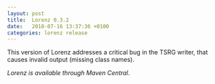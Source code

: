 ```yaml
---
layout: post
title:  Lorenz 0.3.2
date:   2018-07-16 13:37:36 +0100
categories: lorenz release
---
```


This version of Lorenz addresses a critical bug in the TSRG writer, that causes invalid output
(missing class names).

*Lorenz is available through Maven Central*.
